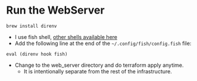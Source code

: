 # Run the WebServer

```
brew install direnv
```

- I use fish shell, [other shells available here](https://direnv.net/docs/hook.html)
- Add the following line at the end of the `~/.config/fish/config.fish` file:

```fish
eval (direnv hook fish)
```

- Change to the web_server directory and do terraform apply anytime.
  - It is intentionally separate from the rest of the infrastructure.
